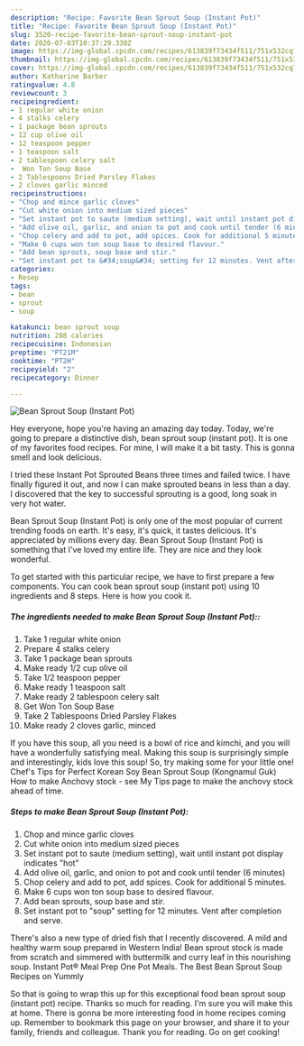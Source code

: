 ```yaml
---
description: "Recipe: Favorite Bean Sprout Soup (Instant Pot)"
title: "Recipe: Favorite Bean Sprout Soup (Instant Pot)"
slug: 3520-recipe-favorite-bean-sprout-soup-instant-pot
date: 2020-07-03T10:37:29.338Z
image: https://img-global.cpcdn.com/recipes/613839f73434f511/751x532cq70/bean-sprout-soup-instant-pot-recipe-main-photo.jpg
thumbnail: https://img-global.cpcdn.com/recipes/613839f73434f511/751x532cq70/bean-sprout-soup-instant-pot-recipe-main-photo.jpg
cover: https://img-global.cpcdn.com/recipes/613839f73434f511/751x532cq70/bean-sprout-soup-instant-pot-recipe-main-photo.jpg
author: Katharine Barber
ratingvalue: 4.8
reviewcount: 3
recipeingredient:
- 1 regular white onion
- 4 stalks celery
- 1 package bean sprouts
- 12 cup olive oil
- 12 teaspoon pepper
- 1 teaspoon salt
- 2 tablespoon celery salt
-  Won Ton Soup Base
- 2 Tablespoons Dried Parsley Flakes
- 2 cloves garlic minced
recipeinstructions:
- "Chop and mince garlic cloves"
- "Cut white onion into medium sized pieces"
- "Set instant pot to saute (medium setting), wait until instant pot display indicates &#34;hot&#34;"
- "Add olive oil, garlic, and onion to pot and cook until tender (6 minutes)"
- "Chop celery and add to pot, add spices. Cook for additional 5 minutes."
- "Make 6 cups won ton soup base to desired flavour."
- "Add bean sprouts, soup base and stir."
- "Set instant pot to &#34;soup&#34; setting for 12 minutes. Vent after completion and serve."
categories:
- Resep
tags:
- bean
- sprout
- soup

katakunci: bean sprout soup
nutrition: 288 calories
recipecuisine: Indonesian
preptime: "PT21M"
cooktime: "PT2H"
recipeyield: "2"
recipecategory: Dinner

---
```



![Bean Sprout Soup (Instant Pot)](https://img-global.cpcdn.com/recipes/613839f73434f511/751x532cq70/bean-sprout-soup-instant-pot-recipe-main-photo.jpg)

Hey everyone, hope you're having an amazing day today. Today, we're going to prepare a distinctive dish, bean sprout soup (instant pot). It is one of my favorites food recipes. For mine, I will make it a bit tasty. This is gonna smell and look delicious.

I tried these Instant Pot Sprouted Beans three times and failed twice. I have finally figured it out, and now I can make sprouted beans in less than a day. I discovered that the key to successful sprouting is a good, long soak in very hot water.

Bean Sprout Soup (Instant Pot) is only one of the most popular of current trending foods on earth. It's easy, it's quick, it tastes delicious. It's appreciated by millions every day. Bean Sprout Soup (Instant Pot) is something that I've loved my entire life. They are nice and they look wonderful.


To get started with this particular recipe, we have to first prepare a few components. You can cook bean sprout soup (instant pot) using 10 ingredients and 8 steps. Here is how you cook it.

##### The ingredients needed to make Bean Sprout Soup (Instant Pot)::

1. Take 1 regular white onion
1. Prepare 4 stalks celery
1. Take 1 package bean sprouts
1. Make ready 1/2 cup olive oil
1. Take 1/2 teaspoon pepper
1. Make ready 1 teaspoon salt
1. Make ready 2 tablespoon celery salt
1. Get  Won Ton Soup Base
1. Take 2 Tablespoons Dried Parsley Flakes
1. Make ready 2 cloves garlic, minced


If you have this soup, all you need is a bowl of rice and kimchi, and you will have a wonderfully satisfying meal. Making this soup is surprisingly simple and interestingly, kids love this soup! So, try making some for your little one! Chef&#39;s Tips for Perfect Korean Soy Bean Sprout Soup (Kongnamul Guk) How to make Anchovy stock - see My Tips page to make the anchovy stock ahead of time. 

##### Steps to make Bean Sprout Soup (Instant Pot):

1. Chop and mince garlic cloves
1. Cut white onion into medium sized pieces
1. Set instant pot to saute (medium setting), wait until instant pot display indicates &#34;hot&#34;
1. Add olive oil, garlic, and onion to pot and cook until tender (6 minutes)
1. Chop celery and add to pot, add spices. Cook for additional 5 minutes.
1. Make 6 cups won ton soup base to desired flavour.
1. Add bean sprouts, soup base and stir.
1. Set instant pot to &#34;soup&#34; setting for 12 minutes. Vent after completion and serve.


There&#39;s also a new type of dried fish that I recently discovered. A mild and healthy warm soup prepared in Western India! Bean sprout stock is made from scratch and simmered with buttermilk and curry leaf in this nourishing soup. Instant Pot® Meal Prep One Pot Meals. The Best Bean Sprout Soup Recipes on Yummly 

So that is going to wrap this up for this exceptional food bean sprout soup (instant pot) recipe. Thanks so much for reading. I'm sure you will make this at home. There is gonna be more interesting food in home recipes coming up. Remember to bookmark this page on your browser, and share it to your family, friends and colleague. Thank you for reading. Go on get cooking!
